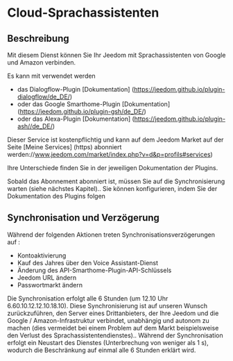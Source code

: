# Cloud-Sprachassistenten

## Beschreibung

Mit diesem Dienst können Sie Ihr Jeedom mit Sprachassistenten von Google und Amazon verbinden.

Es kann mit verwendet werden 
- das Dialogflow-Plugin [Dokumentation] (https://jeedom.github.io/plugin-dialogflow/de_DE/)
- oder das Google Smarthome-Plugin [Dokumentation] (https://jeedom.github.io/plugin-gsh/de_DE/)
- oder das Alexa-Plugin [Dokumentation] (https://jeedom.github.io/plugin-ash//de_DE/)

Dieser Service ist kostenpflichtig und kann auf dem Jeedom Market auf der Seite [Meine Services] (https) abonniert werden://www.jeedom.com/market/index.php?v=d&p=profils#services)

Ihre Unterschiede finden Sie in der jeweiligen Dokumentation der Plugins.

Sobald das Abonnement abonniert ist, müssen Sie auf die Synchronisierung warten (siehe nächstes Kapitel).. Sie können konfigurieren, indem Sie der Dokumentation des Plugins folgen

## Synchronisation und Verzögerung

Während der folgenden Aktionen treten Synchronisationsverzögerungen auf :

- Kontoaktivierung
- Kauf des Jahres über den Voice Assistant-Dienst
- Änderung des API-Smarthome-Plugin-API-Schlüssels
- Jeedom URL ändern
- Passwortmarkt ändern

Die Synchronisation erfolgt alle 6 Stunden (um 12.10 Uhr 6.60.10.12.12.10.18.10). Diese Synchronisierung ist auf unseren Wunsch zurückzuführen, den Server eines Drittanbieters, der Ihre Jeedom und die Google / Amazon-Infrastruktur verbindet, unabhängig und autonom zu machen (dies vermeidet bei einem Problem auf dem Markt beispielsweise den Verlust des Sprachassistentendienstes).. Während der Synchronisation erfolgt ein Neustart des Dienstes (Unterbrechung von weniger als 1 s), wodurch die Beschränkung auf einmal alle 6 Stunden erklärt wird.
